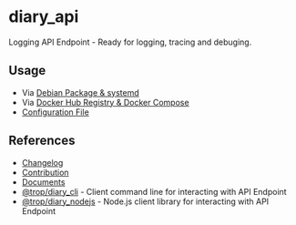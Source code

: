 # diary_api

Logging API Endpoint - Ready for logging, tracing and debuging.

## Usage

* Via [Debian Package & systemd](doc/use_systemd.md)
* Via [Docker Hub Registry & Docker Compose](doc/use_docker_compose.md)
* [Configuration File](doc/conf_file.md)

## References

* [Changelog](changelog.md)
* [Contribution](contribution.md)
* [Documents](doc/index.md)
* [@trop/diary_cli](https://www.npmjs.com/package/@trop/diary_cli) -
  Client command line for interacting with API Endpoint
* [@trop/diary_nodejs](https://www.npmjs.com/package/@trop/diary_nodejs) -
  Node.js client library for interacting with API Endpoint
